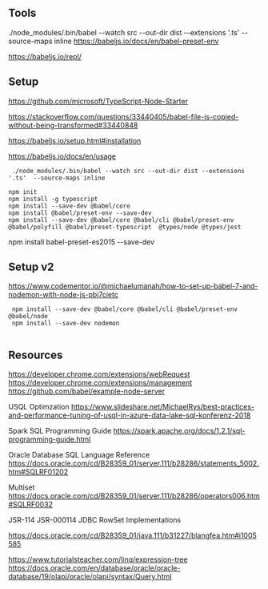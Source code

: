 ## Tools

 ./node_modules/.bin/babel --watch src --out-dir dist --extensions '.ts'  --source-maps inline
 https://babeljs.io/docs/en/babel-preset-env
 
https://babeljs.io/repl/

## Setup

https://github.com/microsoft/TypeScript-Node-Starter

https://stackoverflow.com/questions/33440405/babel-file-is-copied-without-being-transformed#33440848

https://babeljs.io/setup.html#installation

https://babeljs.io/docs/en/usage


```
 ./node_modules/.bin/babel --watch src --out-dir dist --extensions '.ts'  --source-maps inline
```

```
npm init
npm install -g typescript
npm install --save-dev @babel/core
npm install @babel/preset-env --save-dev
npm install --save-dev @babel/core @babel/cli @babel/preset-env @babel/polyfill @babel/preset-typescript  @types/node @types/jest
```

npm install babel-preset-es2015  --save-dev 



## Setup v2
https://www.codementor.io/@michaelumanah/how-to-set-up-babel-7-and-nodemon-with-node-js-pbj7cietc

```
 npm install --save-dev @babel/core @babel/cli @babel/preset-env @babel/node
 npm install --save-dev nodemon


```


## Resources
https://developer.chrome.com/extensions/webRequest
https://developer.chrome.com/extensions/management
https://github.com/babel/example-node-server


 USQL Optimzation 
https://www.slideshare.net/MichaelRys/best-practices-and-performance-tuning-of-usql-in-azure-data-lake-sql-konferenz-2018

Spark SQL Programming Guide
https://spark.apache.org/docs/1.2.1/sql-programming-guide.html


Oracle Database SQL Language Reference
https://docs.oracle.com/cd/B28359_01/server.111/b28286/statements_5002.htm#SQLRF01202

Multiset
https://docs.oracle.com/cd/B28359_01/server.111/b28286/operators006.htm#SQLRF0032 


JSR-114  JSR-000114 JDBC RowSet Implementations 

https://docs.oracle.com/cd/B28359_01/java.111/b31227/blangfea.htm#i1005585



https://www.tutorialsteacher.com/linq/expression-tree
https://docs.oracle.com/en/database/oracle/oracle-database/19/olapi/oracle/olapi/syntax/Query.html